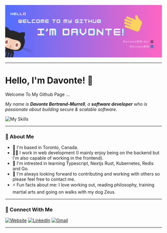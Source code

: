 [![Header](./assets/photos/header.gif)](https://www.davontebm.dev)
***
# Hello, I'm Davonte! 👋

Welcome To My Github Page ...

_My name is **Davonte Bertrand-Murrell**, a **software developer** who is passionate about building secure & scalable software._

![My Skills](https://skillicons.dev/icons?i=python,java,js,react,spring,django,cs,nodejs,express,postgres,mongodb,html,css,docker,)

***

### 🚀 About Me
- 📍 I'm based in Toronto, Canada.
- 👩‍💻 I work in web development (I mainly enjoy being on the backend but I'm also capable of working in the frontend).
- 🧠 I'm intrested in learning Typescript, Nextjs Rust, Kubernetes, Redis and Go. 
- 🤝 I'm always looking forward to contributing and working with others so please feel free to contact me.
- ⚡ Fun facts about me: I love working out, reading philosophy, training martial arts and going on walks with my dog Zeus.

***

### 🔗 Connect With Me
[![Website](https://img.shields.io/badge/website-000000?style=for-the-badge&logo=About.me&logoColor=white)](https://www.davontebm.dev)
[![LinkedIn](https://img.shields.io/badge/linkedin-%230077B5.svg?style=for-the-badge&logo=linkedin&logoColor=white)](https://www.linkedin.com/in/DavonteBM)
[![Gmail](https://img.shields.io/badge/Gmail-D14836?style=for-the-badge&logo=gmail&logoColor=white)](DavonteBM@gmail.com)

***


